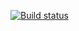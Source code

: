[![Build status](https://ci.appveyor.com/api/projects/status/rwdptgpswiav0s5w?svg=true)](https://ci.appveyor.com/project/Pezu-git/ahj-media)


